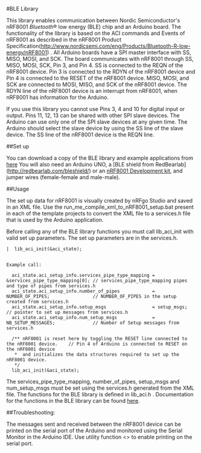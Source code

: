 #BLE Library

This library enables communication between Nordic Semiconductor's nRF8001 <em>Bluetooth</em>&#174; low energy (BLE) chip and an Arduino board. The functionality of the library is based on the ACI commands and Events of nRF8001 as described in the nRF8001 Product Specification(http://www.nordicsemi.com/eng/Products/Bluetooth-R-low-energy/nRF8001) .
All Arduino boards have a SPI master interface with SS, MISO, MOSI, and SCK. The board communicates with nRF8001 through SS, MISO, MOSI, SCK, Pin 3, and Pin 4. SS is connected to the REQN of the nRF8001 device. Pin 3 is connected to the RDYN of the nRF8001 device and Pin 4 is connected to the RESET of the nRF8001 device. MISO, MOSI, and SCK are connected to MOSI, MISO, and SCK of the nRF8001 device. The RDYN line of the nRF8001 device is an interrupt from nRF8001, when nRF8001 has information for the Arduino.

If you use this library you cannot use Pins 3, 4 and 10 for digital input or output. Pins 11, 12, 13 can be shared with other SPI slave devices. The Arduino can use only one of the SPI slave devices at any given time. The Arduino should select the slave device by using the SS line of the slave device. The SS line of the nRF8001 device is the REQN line.

##Set up

You can download a copy of the BLE library and example applications from [here](http://developer.bluetooth.org/Forum/Pages/Forum.aspx?action=ViewTopics&fid=6)
You will also need an Arduino UNO, a [BLE shield from RedBearlab] (http://redbearlab.com/bleshield/) or an [nRF8001 Development kit](http://no.mouser.com/nordicsemiconductor), and jumper wires (female-female and male-male).

##Usage

The set up data for nRF8001 is visually created by nRFgo Studio and saved in an XML file. Use the run_me_compile_xml_to_nRF8001_setup.bat present in each of the template projects to convert the XML file to a services.h file that is used by the Arduino application.

Before calling any of the BLE library functions you must call lib_aci_init with valid set up parameters. The set up parameters are in the services.h.


    |  lib_aci_init(&aci_state);

      
    Example call:
      
      aci_state.aci_setup_info.services_pipe_type_mapping = &services_pipe_type_mapping[0]; // services_pipe_type_mapping pipes and type of pipes from services.h
      aci_state.aci_setup_info.number_of_pipes            = NUMBER_OF_PIPES;                // NUMBER_OF_PIPES in the setup created from services.h
      aci_state.aci_setup_info.setup_msgs                 = setup_msgs;                     // pointer to set up messages from services.h
      aci_state.aci_setup_info.num_setup_msgs             = NB_SETUP_MESSAGES;              // Number of Setup messages from services.h

      /** nRF8001 is reset here by toggling the RESET line connected to the nRF8001 device.    // Pin 4 of Arduino is connected to RESET on the nRF8001 device
       *  and initializes the data structures required to set up the nRF8001 device.
       */
      lib_aci_init(&aci_state);
      
The services_pipe_type_mapping, number_of_pipes, setup_msgs and num_setup_msgs must be set using the services.h generated from the XML file.
The functions for the BLE library is defined in lib_aci.h . Documentation for the functions in the BLE library can be found [here](in_progress).
 
 
##Troubleshooting:
 
 The messages sent and received between the nRF8001 device can be printed on the serial port of the Arduino and monitored using the Serial Monitor in the Arduino IDE.
 Use utility function <<To be done>> to enable printing on the serial port.

